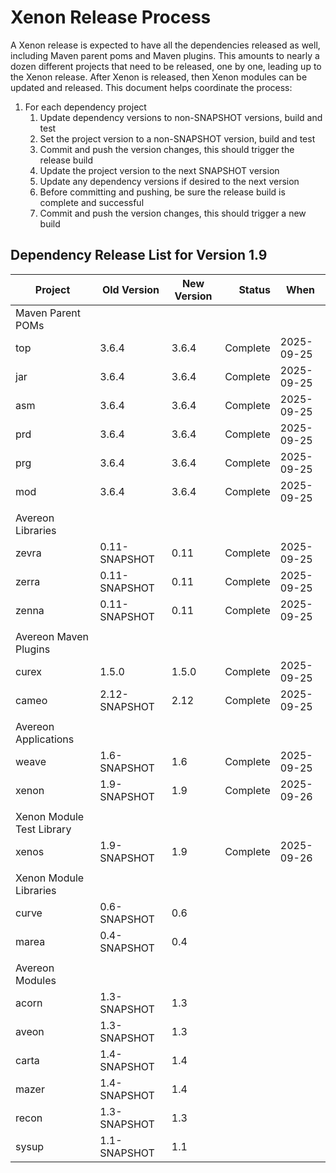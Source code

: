 # Xenon Release Process

A Xenon release is expected to have all the dependencies released as well, 
including Maven parent poms and Maven plugins. This amounts to nearly a dozen 
different projects that need to be released, one by one, leading up to the Xenon 
release. After Xenon is released, then Xenon modules can be updated and released.
This document helps coordinate the process:

1. For each dependency project
    1. Update dependency versions to non-SNAPSHOT versions, build and test
    1. Set the project version to a non-SNAPSHOT version, build and test
    1. Commit and push the version changes, this should trigger the release build
    1. Update the project version to the next SNAPSHOT version
    1. Update any dependency versions if desired to the next version
    1. Before committing and pushing, be sure the release build is complete and successful
    1. Commit and push the version changes, this should trigger a new build

## Dependency Release List for Version 1.9

| Project                   | Old Version   | New Version |   Status | When       |
|---------------------------|---------------|-------------|---------:|------------|
| Maven Parent POMs         |
| top                       | 3.6.4         | 3.6.4       | Complete | 2025-09-25 |
| jar                       | 3.6.4         | 3.6.4       | Complete | 2025-09-25 |
| asm                       | 3.6.4         | 3.6.4       | Complete | 2025-09-25 |
| prd                       | 3.6.4         | 3.6.4       | Complete | 2025-09-25 |
| prg                       | 3.6.4         | 3.6.4       | Complete | 2025-09-25 |
| mod                       | 3.6.4         | 3.6.4       | Complete | 2025-09-25 |
|                           |               |             |          |
| Avereon Libraries         |
| zevra                     | 0.11-SNAPSHOT | 0.11        | Complete | 2025-09-25 |
| zerra                     | 0.11-SNAPSHOT | 0.11        | Complete | 2025-09-25 |
| zenna                     | 0.11-SNAPSHOT | 0.11        | Complete | 2025-09-25 |
|                           |               |             |          |            |
| Avereon Maven Plugins     |
| curex                     | 1.5.0         | 1.5.0       | Complete | 2025-09-25 |
| cameo                     | 2.12-SNAPSHOT | 2.12        | Complete | 2025-09-25 |
|                           |               |             |          |            |
| Avereon Applications      |
| weave                     | 1.6-SNAPSHOT  | 1.6         | Complete | 2025-09-25 |
| xenon                     | 1.9-SNAPSHOT  | 1.9         | Complete | 2025-09-26 |
|                           |               |             |          |            |
| Xenon Module Test Library |
| xenos                     | 1.9-SNAPSHOT  | 1.9         | Complete | 2025-09-26 |
|                           |               |             |          |            |
| Xenon Module Libraries    |
| curve                     | 0.6-SNAPSHOT  | 0.6         |          |            |
| marea                     | 0.4-SNAPSHOT  | 0.4         |          |            |
|                           |               |             |          |            |
| Avereon Modules           |
| acorn                     | 1.3-SNAPSHOT  | 1.3         |          |
| aveon                     | 1.3-SNAPSHOT  | 1.3         |          |
| carta                     | 1.4-SNAPSHOT  | 1.4         |          |
| mazer                     | 1.4-SNAPSHOT  | 1.4         |          |
| recon                     | 1.3-SNAPSHOT  | 1.3         |          |
| sysup                     | 1.1-SNAPSHOT  | 1.1         |          |
